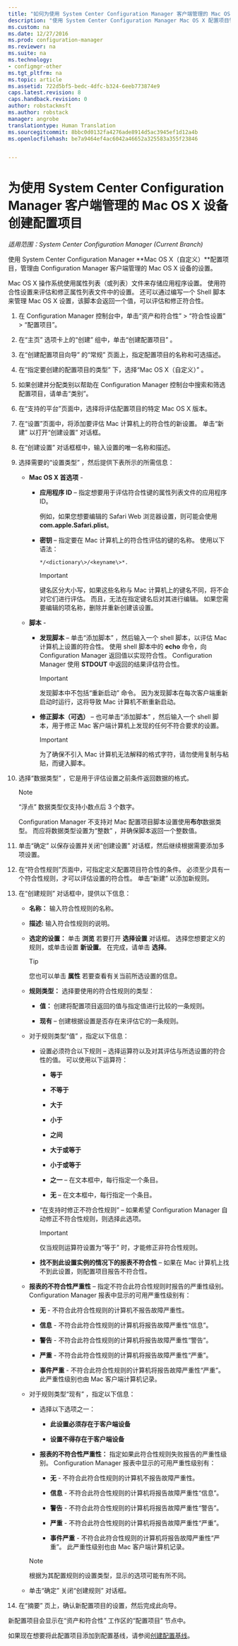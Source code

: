 ```yaml
---
title: "如何为使用 System Center Configuration Manager 客户端管理的 Mac OS X设备创建配置项目 | Microsoft Docs"
description: "使用 System Center Configuration Manager Mac OS X 配置项目管理对 Mac OS X 设备的设置。"
ms.custom: na
ms.date: 12/27/2016
ms.prod: configuration-manager
ms.reviewer: na
ms.suite: na
ms.technology:
- configmgr-other
ms.tgt_pltfrm: na
ms.topic: article
ms.assetid: 722d5bf5-bedc-4dfc-b324-6eeb773874e9
caps.latest.revision: 8
caps.handback.revision: 0
author: robstackmsft
ms.author: robstack
manager: angrobe
translationtype: Human Translation
ms.sourcegitcommit: 8bbc0d0132fa4276ade8914d5ac3945ef1d12a4b
ms.openlocfilehash: be7a9464ef4ac6042a46652a325583a355f23846


---
```

# <a name="create-configuration-items-for-mac-os-x-devices-managed-with-the-system-center-configuration-manager-client"></a>为使用 System Center Configuration Manager 客户端管理的 Mac OS X 设备创建配置项目

*适用范围：System Center Configuration Manager (Current Branch)*

使用 System Center Configuration Manager **Mac OS X（自定义）**配置项目，管理由 Configuration Manager 客户端管理的 Mac OS X 设备的设置。  

 Mac OS X 操作系统使用属性列表（或列表）文件来存储应用程序设置。 使用符合性设置来评估和修正属性列表文件中的设置。 还可以通过编写一个 Shell 脚本来管理 Mac OS X 设置，该脚本会返回一个值，可以评估和修正符合性。  

1.  在 Configuration Manager 控制台中，单击“资产和符合性” > “符合性设置” > “配置项目”。  

3.  在“主页”  选项卡上的“创建”  组中，单击“创建配置项目” 。  

4.  在“创建配置项目向导”  的“常规” 页面上，指定配置项目的名称和可选描述。  

5.  在“指定要创建的配置项目的类型” 下，选择“Mac OS X（自定义）” 。  

6.  如果创建并分配类别以帮助在 Configuration Manager 控制台中搜索和筛选配置项目，请单击“类别”。  

7.  在“支持的平台”页面中，选择将评估配置项目的特定 Mac OS X 版本。  

8.  在“设置”页面中，将添加要评估 Mac 计算机上的符合性的新设置。 单击“新建”  以打开“创建设置”  对话框。  

9. 在“创建设置”  对话框框中，输入设置的唯一名称和描述。  

10. 选择需要的“设置类型”  ，然后提供下表所示的所需信息：  

    -   **Mac OS X 首选项** -  

        -   **应用程序 ID** – 指定想要用于评估符合性键的属性列表文件的应用程序 ID。  

             例如，如果您想要编辑的 Safari Web 浏览器设置，则可能会使用 **com.apple.Safari.plist**。  

        -   **密钥** – 指定要在 Mac 计算机上的符合性评估的键的名称。 使用以下语法： 
        
            ```
            */<dictionary\>/<keyname\>*.  
            ```     

            > [!IMPORTANT]  
            >  键名区分大小写，如果这些名称与 Mac 计算机上的键名不同，将不会对它们进行评估。 而且，无法在指定键名后对其进行编辑。 如果您需要编辑的项名称，删除并重新创建该设置。  

    -   **脚本** -  

        -   **发现脚本** – 单击“添加脚本” ，然后输入一个 shell 脚本，以评估 Mac 计算机上设置的符合性。 使用 shell 脚本中的 **echo** 命令，向 Configuration Manager 返回值以实现符合性。 Configuration Manager 使用 **STDOUT** 中返回的结果评估符合性。  

            > [!IMPORTANT]  
            >  发现脚本中不包括“重新启动”  命令。 因为发现脚本在每次客户端重新启动时运行，这将导致 Mac 计算机不断重新启动。  

        -   **修正脚本（可选）** – 也可单击“添加脚本”  ，然后输入一个 shell 脚本，用于修正 Mac 客户端计算机上发现的任何不符合要求的设置。  

            > [!IMPORTANT]  
            >  为了确保不引入 Mac 计算机无法解释的格式字符，请勿使用复制与粘贴，而键入脚本。  

11. 选择“数据类型”  ，它是用于评估设置之前条件返回数据的格式。  

    > [!NOTE]  
    >  “浮点”  数据类型仅支持小数点后 3 个数字。  
    >   
    >  Configuration Manager 不支持对 Mac 配置项目脚本设置使用**布尔**数据类型。 而应将数据类型设置为“整数”  ，并确保脚本返回一个整数值。  

12. 单击“确定”  以保存设置并关闭“创建设置”  对话框，然后继续根据需要添加多项设置。  

13. 在“符合性规则”页面中，可指定定义配置项目符合性的条件。 必须至少具有一个符合性规则，才可以评估设置的符合性。 单击“新建”  以添加新规则。  

14. 在“创建规则”  对话框中，提供以下信息：  

    -   **名称：** 输入符合性规则的名称。  

    -   **描述:** 输入符合性规则的说明。  

    -   **选定的设置：** 单击 **浏览** 若要打开 **选择设置** 对话框。 选择您想要定义的规则，或单击设置 **新设置**。 在完成，请单击 **选择**。  

        > [!TIP]  
        >  您也可以单击 **属性** 若要查看有关当前所选设置的信息。  

    -   **规则类型：** 选择要使用的符合性规则的类型：  

        -   **值：** 创建将配置项目返回的值与指定值进行比较的一条规则。  

        -   **现有** – 创建根据设置是否存在来评估它的一条规则。  

    -   对于规则类型“值” ，指定以下信息：  

        -   设置必须符合以下规则 – 选择运算符以及对其评估与所选设置的符合性的值。 可以使用以下运算符：  

            -   **等于**  

            -   **不等于**  

            -   **大于**  

            -   **小于**  

            -   **之间**  

            -   **大于或等于**  

            -   **小于或等于**  

            -   **之一** – 在文本框中，每行指定一个条目。  

            -   **无** – 在文本框中，每行指定一个条目。  

        -   “在支持时修正不符合性规则” – 如果希望 Configuration Manager 自动修正不符合性规则，则选择此选项。  

            > [!IMPORTANT]  
            >  仅当规则运算符设置为“等于” 时，才能修正非符合性规则。  

        -   **找不到此设置实例的情况下的报表不符合性** – 如果在 Mac 计算机上找不到此设置，则配置项目报告不符合性。  

    -   **报表的不符合性严重性** – 指定不符合此符合性规则时报告的严重性级别。 Configuration Manager 报表中显示的可用严重性级别有：  

        -   **无** - 不符合此符合性规则的计算机不报告故障严重性。  

        -   **信息** - 不符合此符合性规则的计算机将报告故障严重性“信息”。  

        -   **警告** - 不符合此符合性规则的计算机将报告故障严重性“警告”。  

        -   **严重** - 不符合此符合性规则的计算机将报告故障严重性“严重”。  

        -   **事件严重** - 不符合此符合性规则的计算机将报告故障严重性“严重”。 此严重性级别也由 Mac 客户端计算机记录。  

    -   对于规则类型“现有” ，指定以下信息：  

        -   选择以下选项之一：  

            -   **此设置必须存在于客户端设备**  

            -   **设置不得存在于客户端设备**  

        -   **报表的不符合性严重性：** 指定如果此符合性规则失败报告的严重性级别。 Configuration Manager 报表中显示的可用严重性级别有：  

            -   **无** - 不符合此符合性规则的计算机不报告故障严重性。  

            -   **信息** - 不符合此符合性规则的计算机将报告故障严重性“信息”。  

            -   **警告** - 不符合此符合性规则的计算机将报告故障严重性“警告”。  

            -   **严重** - 不符合此符合性规则的计算机将报告故障严重性“严重”。  

            -   **事件严重** - 不符合此符合性规则的计算机将报告故障严重性“严重”。 此严重性级别也由 Mac 客户端计算机记录。  

        > [!NOTE]  
        >  根据为其配置规则的设置类型，显示的选项可能有所不同。  

    -   单击“确定”  关闭“创建规则”  对话框。  

15. 在“摘要”  页上，确认新配置项目的设置，然后完成此向导。  

新配置项目会显示在“资产和符合性”  工作区的“配置项目”  节点中。  

如果现在想要将此配置项目添加到配置基线，请参阅[创建配置基线](../../compliance/deploy-use/create-configuration-baselines.md)。  



<!--HONumber=Dec16_HO5-->


